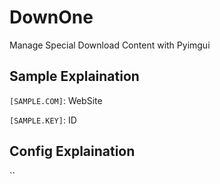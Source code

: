 # DownOne
Manage Special Download Content with Pyimgui

## Sample Explaination

`[SAMPLE.COM]`: WebSite

`[SAMPLE.KEY]`: ID

## Config Explaination

``